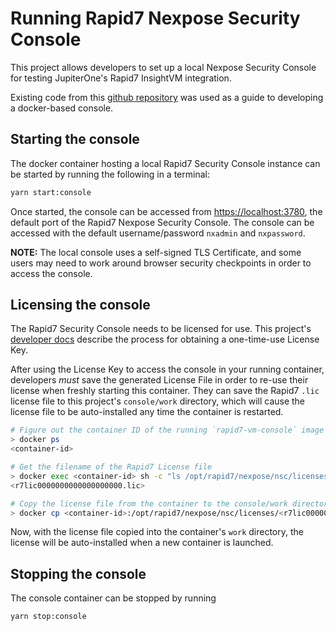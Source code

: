 # Running Rapid7 Nexpose Security Console

This project allows developers to set up a local Nexpose Security Console for
testing JupiterOne's Rapid7 InsightVM integration.

Existing code from this
[github repository](https://github.com/Acidburn0zzz/docker-rapid7-vm) was used
as a guide to developing a docker-based console.

## Starting the console

The docker container hosting a local Rapid7 Security Console instance can be
started by running the following in a terminal:

```sh
yarn start:console
```

Once started, the console can be accessed from <https://localhost:3780>, the
default port of the Rapid7 Nexpose Security Console. The console can be accessed
with the default username/password `nxadmin` and `nxpassword`.

**NOTE:** The local console uses a self-signed TLS Certificate, and some users
may need to work around browser security checkpoints in order to access the
console.

## Licensing the console

The Rapid7 Security Console needs to be licensed for use. This project's
[developer docs](../docs/development.md) describe the process for obtaining a
one-time-use License Key.

After using the License Key to access the console in your running container,
developers _must_ save the generated License File in order to re-use their
license when freshly starting this container. They can save the Rapid7 `.lic`
license file to this project's `console/work` directory, which will cause the
license file to be auto-installed any time the container is restarted.

```sh
# Figure out the container ID of the running `rapid7-vm-console` image
> docker ps
<container-id>

# Get the filename of the Rapid7 License file
> docker exec <container-id> sh -c "ls /opt/rapid7/nexpose/nsc/licenses"
<r7lic0000000000000000000.lic>

# Copy the license file from the container to the console/work directory
> docker cp <container-id>:/opt/rapid7/nexpose/nsc/licenses/<r7lic0000000000000000000.lic> console/work
```

Now, with the license file copied into the container's `work` directory, the
license will be auto-installed when a new container is launched.

## Stopping the console

The console container can be stopped by running

```sh
yarn stop:console
```
